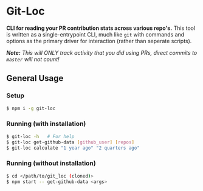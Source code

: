 # Git-Loc
**CLI for reading your PR contribution stats across various repo's.** This tool is written as a single-entrypoint CLI, much like `git` with commands and options as the primary driver for interaction (rather than seperate scripts).

***Note:** This will ONLY track activity that you did using PRs, direct commits to `master` will not count!*

## General Usage
### Setup
```bash
$ npm i -g git-loc
```

### Running (with installation)
```bash
$ git-loc -h   # For help
$ git-loc get-github-data [github_user] [repos]
$ git-loc calculate "1 year ago" "2 quarters ago"
```

### Running (without installation)
```bash
$ cd </path/to/git_loc (cloned)>
$ npm start -- get-github-data <args>
```

